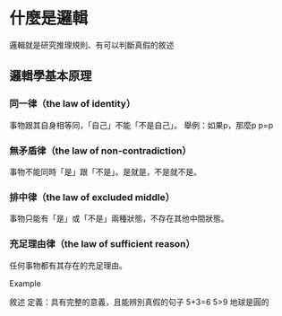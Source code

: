 # 什麼是邏輯

邏輯就是研究推理規則、有可以判斷真假的敘述

## 邏輯學基本原理
### 同一律（the law of identity）
  事物跟其自身相等同，「自己」不能「不是自己」。
  舉例：如果p，那麼p p=p
### 無矛盾律（the law of non-contradiction）
  事物不能同時「是」跟「不是」。是就是，不是就不是。
### 排中律（the law of excluded middle）
  事物只能有「是」或「不是」兩種狀態，不存在其他中間狀態。
### 充足理由律（the law of sufficient reason）
  任何事物都有其存在的充足理由。



Example

敘述
定義：具有完整的意義，且能辨別真假的句子
5+3=6
5>9
地球是圓的



